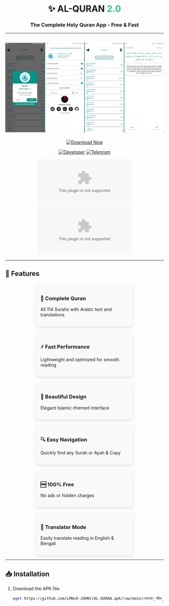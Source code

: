<div align="center">
  
  # ✨ AL-QURAN <span style="color: #2ecc71;">2.0</span>
  ### The Complete Holy Quran App - Free & Fast
---
  ![Quran Banner](https://github.com/LMNx9-JOHNY/AL-QURAN.apk/blob/main/কোরআন_শরীফ_2.0.png)
---
  [![Download Now](https://img.shields.io/badge/Download-APK-%2341B883?style=for-the-badge&logo=android&logoColor=white)](https://github.com/LMNx9-JOHNY/AL-QURAN.apk/raw/refs/heads/main/%E0%A6%95%E0%A7%8B%E0%A6%B0%E0%A6%86%E0%A6%A8_%E0%A6%B6%E0%A6%B0%E0%A7%80%E0%A6%AB_2.0.apk)
  
  [![Developer](https://img.shields.io/badge/Contact-Developer-%23E4405F?style=for-the-badge&logo=telegram&logoColor=white)](https://t.me/x_LMNx9)
  [![Telegram](https://img.shields.io/badge/Join-Telegram_Channel-%232CA5E0?style=for-the-badge&logo=telegram&logoColor=white)](https://t.me/+w84Y7jIUzPFmYzg1)

  ![Stars](https://img.shields.io/github/stars/LMNx9-JOHNY/AL-QURAN.apk?style=social&label=Stars)
  ![Forks](https://img.shields.io/github/forks/LMNx9-JOHNY/AL-QURAN.apk?style=social&label=Forks)
  
</div>

---

## 🌟 Features

<div style="display: flex; flex-wrap: wrap; gap: 15px; justify-content: center;">
  
  <div style="background: #f8f9fa; padding: 15px; border-radius: 10px; width: 280px; box-shadow: 0 4px 8px rgba(0,0,0,0.1);">
    <h3>📖 Complete Quran</h3>
    <p>All 114 Surahs with Arabic text and translations</p>
  </div>
  
  <div style="background: #f8f9fa; padding: 15px; border-radius: 10px; width: 280px; box-shadow: 0 4px 8px rgba(0,0,0,0.1);">
    <h3>⚡ Fast Performance</h3>
    <p>Lightweight and optimized for smooth reading</p>
  </div>
  
  <div style="background: #f8f9fa; padding: 15px; border-radius: 10px; width: 280px; box-shadow: 0 4px 8px rgba(0,0,0,0.1);">
    <h3>🎨 Beautiful Design</h3>
    <p>Elegant Islamic-themed interface</p>
  </div>
  
  <div style="background: #f8f9fa; padding: 15px; border-radius: 10px; width: 280px; box-shadow: 0 4px 8px rgba(0,0,0,0.1);">
    <h3>🔍 Easy Navigation</h3>
    <p>Quickly find any Surah or Ayah & Copy</p>
  </div>
  
  <div style="background: #f8f9fa; padding: 15px; border-radius: 10px; width: 280px; box-shadow: 0 4px 8px rgba(0,0,0,0.1);">
    <h3>🆓 100% Free</h3>
    <p>No ads or hidden charges</p>
  </div>
  
  <div style="background: #f8f9fa; padding: 15px; border-radius: 10px; width: 280px; box-shadow: 0 4px 8px rgba(0,0,0,0.1);">
    <h3>🌙 Translator Mode</h3>
    <p>Easily translate reading in English & Bengali</p>
  </div>

</div>

---

## 📥 Installation

1. Download the APK file:
   ```bash
   wget https://github.com/LMNx9-JOHNY/AL-QURAN.apk/raw/main/কোরআন_শরীফ_2.0.apk

